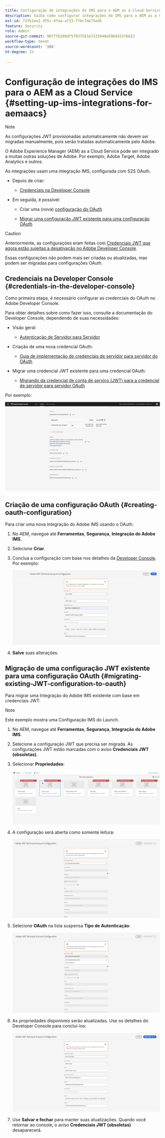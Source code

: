 ```yaml
---
title: Configuração de integrações do IMS para o AEM as a Cloud Service
description: Saiba como configurar integrações do IMS para o AEM as a Cloud Service
exl-id: 72fb1ea1-355c-4faa-a733-77bc7de75ed5
feature: Security
role: Admin
source-git-commit: 90f7f6209df5f837583a7225940a5984551f6622
workflow-type: tm+mt
source-wordcount: '386'
ht-degree: 1%

---
```


# Configuração de integrações do IMS para o AEM as a Cloud Service {#setting-up-ims-integrations-for-aemaacs}

>[!NOTE]
>
>As configurações JWT provisionadas automaticamente não devem ser migradas manualmente, pois serão tratadas automaticamente pelo Adobe.

O Adobe Experience Manager (AEM) as a Cloud Service pode ser integrado a muitas outras soluções de Adobe. Por exemplo, Adobe Target, Adobe Analytics e outros.

As integrações usam uma integração IMS, configurada com S2S OAuth.

* Depois de criar:

   * [Credenciais na Developer Console](#credentials-in-the-developer-console)

* Em seguida, é possível:

   * Criar uma (nova) [configuração do OAuth](#creating-oauth-configuration)

   * [Migrar uma configuração JWT existente para uma configuração OAuth](#migrating-existing-JWT-configuration-to-oauth)

>[!CAUTION]
>
>Anteriormente, as configurações eram feitas com [Credenciais JWT que agora estão sujeitas a desativação no Adobe Developer Console](/help/security/jwt-credentials-deprecation-in-adobe-developer-console.md).
>
>Essas configurações não podem mais ser criadas ou atualizadas, mas podem ser migradas para configurações OAuth.

## Credenciais na Developer Console {#credentials-in-the-developer-console}

Como primeira etapa, é necessário configurar as credenciais do OAuth no Adobe Developer Console.

Para obter detalhes sobre como fazer isso, consulte a documentação do Developer Console, dependendo de suas necessidades:

* Visão geral:

   * [Autenticação de Servidor para Servidor](https://developer.adobe.com/developer-console/docs/guides/authentication/ServerToServerAuthentication/)

* Criação de uma nova credencial OAuth:

   * [Guia de implementação de credenciais de servidor para servidor do OAuth](https://developer.adobe.com/developer-console/docs/guides/authentication/ServerToServerAuthentication/implementation/)

* Migrar uma credencial JWT existente para uma credencial OAuth:

   * [Migrando da credencial de conta de serviço (JWT) para a credencial de servidor para servidor OAuth](https://developer.adobe.com/developer-console/docs/guides/authentication/ServerToServerAuthentication/migration/)

Por exemplo:

![Credencial OAuth na Developer Console](assets/ims-configuration-developer-console.png)

## Criação de uma configuração OAuth {#creating-oauth-configuration}

Para criar uma nova Integração do Adobe IMS usando o OAuth:

1. No AEM, navegue até **Ferramentas**, **Segurança**, **Integração do Adobe IMS**.

1. Selecione **Criar**.

1. Conclua a configuração com base nos detalhes da [Developer Console](https://developer.adobe.com/developer-console/docs/guides/authentication/ServerToServerAuthentication/implementation/). Por exemplo:

   ![Criar configuração OAuth](assets/ims-create-oauth-configuration.png)

1. **Salve** suas alterações.

## Migração de uma configuração JWT existente para uma configuração OAuth {#migrating-existing-JWT-configuration-to-oauth}

Para migrar uma Integração do Adobe IMS existente com base em credenciais JWT:

>[!NOTE]
>
>Este exemplo mostra uma Configuração IMS do Launch.

1. No AEM, navegue até **Ferramentas**, **Segurança**, **Integração do Adobe IMS**.

1. Selecione a configuração JWT que precisa ser migrada. As configurações JWT estão marcadas com o aviso **Credenciais JWT (obsoletas)**.

1. Selecionar **Propriedades**:

   ![Selecionar configuração JWT](assets/ims-migrate-jwt-select-configuration.png)

1. A configuração será aberta como somente leitura:

   ![Propriedades de Configuração - Somente Leitura](assets/ims-migrate-jwt-properties-read-only.png)

1. Selecione **OAuth** na lista suspensa **Tipo de Autenticação**:

   ![Selecionar tipo de autenticação](assets/ims-migrate-jwt-authentication-type.png)

1. As propriedades disponíveis serão atualizadas. Use os detalhes do Developer Console para concluí-los:

   ![Detalhes de OAuth completos](assets/ims-migrate-jwt-complete-oauth-details.png)

1. Use **Salvar e fechar** para manter suas atualizações.
Quando você retornar ao console, o aviso **Credenciais JWT (obsoletas)** desaparecerá.
